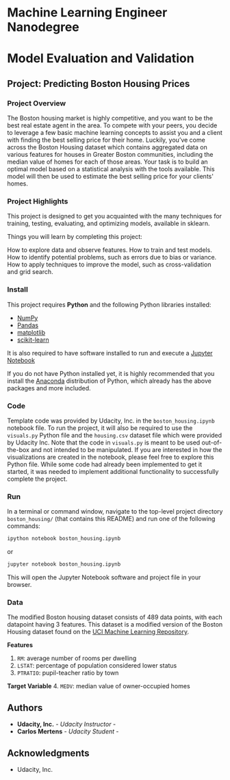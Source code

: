 # Machine Learning Engineer Nanodegree
# Model Evaluation and Validation
## Project: Predicting Boston Housing Prices

### Project Overview
The Boston housing market is highly competitive, and you want to be the best real estate agent in the area. To compete with your peers, you decide to leverage a few basic machine learning concepts to assist you and a client with finding the best selling price for their home. Luckily, you’ve come across the Boston Housing dataset which contains aggregated data on various features for houses in Greater Boston communities, including the median value of homes for each of those areas. Your task is to build an optimal model based on a statistical analysis with the tools available. This model will then be used to estimate the best selling price for your clients' homes.

### Project Highlights
This project is designed to get you acquainted with the many techniques for training, testing, evaluating, and optimizing models, available in sklearn.

Things you will learn by completing this project:

How to explore data and observe features.
How to train and test models.
How to identify potential problems, such as errors due to bias or variance.
How to apply techniques to improve the model, such as cross-validation and grid search.

### Install

This project requires **Python** and the following Python libraries installed:

- [NumPy](http://www.numpy.org/)
- [Pandas](http://pandas.pydata.org/)
- [matplotlib](http://matplotlib.org/)
- [scikit-learn](http://scikit-learn.org/stable/)

It is also required to have software installed to run and execute a [Jupyter Notebook](http://ipython.org/notebook.html)

If you do not have Python installed yet, it is highly recommended that you install the [Anaconda](http://continuum.io/downloads) distribution of Python, which already has the above packages and more included.

### Code

Template code was provided by Udacity, Inc. in the `boston_housing.ipynb` notebook file. To run the project, it will also be required to use the `visuals.py` Python file and the `housing.csv` dataset file which were provided by Udacity Inc. Note that the code in `visuals.py` is meant to be used out-of-the-box and not intended to be manipulated. If you are interested in how the visualizations are created in the notebook, please feel free to explore this Python file.
While some code had already been implemented to get it started, it was needed to implement additional functionality to successfully complete the project.

### Run

In a terminal or command window, navigate to the top-level project directory `boston_housing/` (that contains this README) and run one of the following commands:

```bash
ipython notebook boston_housing.ipynb
```  
or
```bash
jupyter notebook boston_housing.ipynb
```

This will open the Jupyter Notebook software and project file in your browser.

### Data

The modified Boston housing dataset consists of 489 data points, with each datapoint having 3 features. This dataset is a modified version of the Boston Housing dataset found on the [UCI Machine Learning Repository](https://archive.ics.uci.edu/ml/datasets/Housing).

**Features**
1.  `RM`: average number of rooms per dwelling
2. `LSTAT`: percentage of population considered lower status
3. `PTRATIO`: pupil-teacher ratio by town

**Target Variable**
4. `MEDV`: median value of owner-occupied homes

## Authors

* **Udacity, Inc.** - *Udacity Instructor* -
* **Carlos Mertens** - *Udacity Student* -

## Acknowledgments

* Udacity, Inc.
